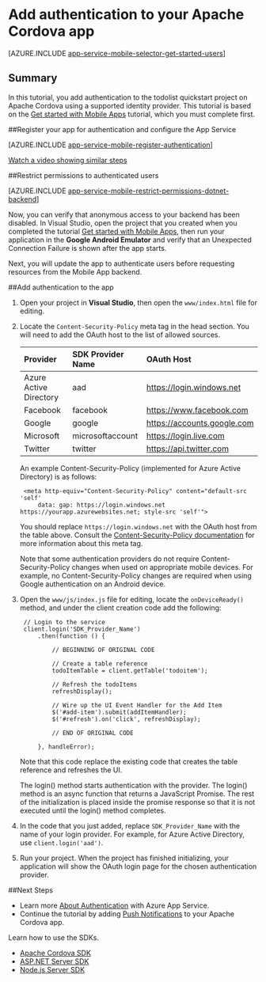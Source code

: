 <properties
	pageTitle="Add authentication on Apache Cordova with Mobile Apps | Azure App Service"
	description="Learn how to use Mobile Apps in Azure App Service to authenticate users of your Apache Cordova app through a variety of identity providers, including Google, Facebook, Twitter, and Microsoft."
	services="app-service\mobile"
	documentationCenter="javascript"
	authors="adrianhall"
	manager="erikre"
	editor=""/>

<tags
	ms.service="app-service-mobile"
	ms.workload="na"
	ms.tgt_pltfrm="mobile-html"
	ms.devlang="javascript"
	ms.topic="article"
	ms.date="10/01/2016"
	ms.author="adrianha"/>

# Add authentication to your Apache Cordova app

[AZURE.INCLUDE [app-service-mobile-selector-get-started-users](../../includes/app-service-mobile-selector-get-started-users.md)]

## Summary

In this tutorial, you add authentication to the todolist quickstart project on Apache Cordova using a supported identity provider. This
tutorial is based on the [Get started with Mobile Apps] tutorial, which you must complete first.

##<a name="register"></a>Register your app for authentication and configure the App Service

[AZURE.INCLUDE [app-service-mobile-register-authentication](../../includes/app-service-mobile-register-authentication.md)]

[Watch a video showing similar steps](https://channel9.msdn.com/series/Azure-connected-services-with-Cordova/Azure-connected-services-task-8-Azure-authentication)

##<a name="permissions"></a>Restrict permissions to authenticated users

[AZURE.INCLUDE [app-service-mobile-restrict-permissions-dotnet-backend](../../includes/app-service-mobile-restrict-permissions-dotnet-backend.md)]

Now, you can verify that anonymous access to your backend has been disabled. In Visual Studio, open the project that you created when you completed the tutorial [Get started with Mobile Apps], then run your application
in the **Google Android Emulator** and verify that an Unexpected Connection Failure is shown after the app starts.

Next, you will update the app to authenticate users before requesting resources from the Mobile App backend.

##<a name="add-authentication"></a>Add authentication to the app

1. Open your project in **Visual Studio**, then open the `www/index.html` file for editing.

2. Locate the `Content-Security-Policy` meta tag in the head section.  You will need to add the OAuth host to the list of allowed sources.

    | Provider               | SDK Provider Name | OAuth Host                  |
    | :--------------------- | :---------------- | :-------------------------- |
    | Azure Active Directory | aad               | https://login.windows.net   |
    | Facebook               | facebook          | https://www.facebook.com    |
    | Google                 | google            | https://accounts.google.com |
    | Microsoft              | microsoftaccount  | https://login.live.com      |
    | Twitter                | twitter           | https://api.twitter.com     |

    An example Content-Security-Policy (implemented for Azure Active Directory) is as follows:

        <meta http-equiv="Content-Security-Policy" content="default-src 'self'
			data: gap: https://login.windows.net https://yourapp.azurewebsites.net; style-src 'self'">

    You should replace `https://login.windows.net` with the OAuth host from the table above.  Consult the [Content-Security-Policy documentation] for more information about this meta tag.

    Note that some authentication providers do not require Content-Security-Policy changes when used on appropriate
    mobile devices.  For example, no Content-Security-Policy changes are required when using Google authentication
    on an Android device.

3. Open the `www/js/index.js` file for editing, locate the `onDeviceReady()` method, and under the client creation code add the following:

        // Login to the service
        client.login('SDK_Provider_Name')
            .then(function () {

                // BEGINNING OF ORIGINAL CODE

                // Create a table reference
                todoItemTable = client.getTable('todoitem');

                // Refresh the todoItems
                refreshDisplay();

                // Wire up the UI Event Handler for the Add Item
                $('#add-item').submit(addItemHandler);
                $('#refresh').on('click', refreshDisplay);

                // END OF ORIGINAL CODE

            }, handleError);

    Note that this code replace the existing code that creates the table reference and refreshes the UI.

    The login() method starts authentication with the provider. The login() method is an async function that returns a JavaScript Promise.  The rest of the initialization is placed inside the promise response so that it is not executed until the login() method completes.

4. In the code that you just added, replace `SDK_Provider_Name` with the name of your login provider. For example, for Azure Active Directory, use `client.login('aad')`.

4. Run your project.  When the project has finished initializing, your application will show the OAuth login page for the
   chosen authentication provider.

##<a name="next-steps"></a>Next Steps

* Learn more [About Authentication] with Azure App Service.
* Continue the tutorial by adding [Push Notifications] to your Apache Cordova app.

Learn how to use the SDKs.

* [Apache Cordova SDK]
* [ASP.NET Server SDK]
* [Node.js Server SDK]

<!-- URLs. -->
[Get started with Mobile Apps]: app-service-mobile-cordova-get-started.md
[Content-Security-Policy documentation]: https://cordova.apache.org/docs/en/latest/guide/appdev/whitelist/index.html
[Push Notifications]: app-service-mobile-cordova-get-started-push.md
[About Authentication]: app-service-mobile-auth.md
[Apache Cordova SDK]: app-service-mobile-codova-how-to-use-client-library.md
[ASP.NET Server SDK]: app-service-mobile-dotnet-backend-how-to-use-server-sdk.md
[Node.js Server SDK]: app-service-mobile-node-backend-how-to-use-server-sdk.md
